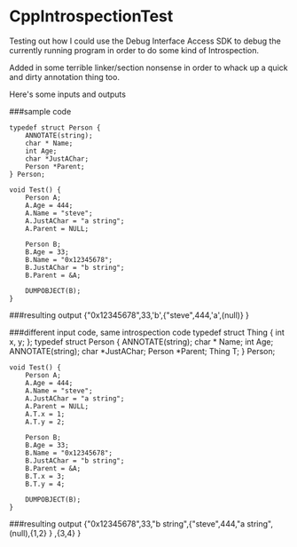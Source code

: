 # CppIntrospectionTest

Testing out how I could use the Debug Interface Access SDK to debug
the currently running program in order to do some kind of Introspection.

Added in some terrible linker/section nonsense in order to whack up a
quick and dirty annotation thing too.

Here's some inputs and outputs

###sample code

    typedef struct Person {
        ANNOTATE(string);
        char * Name;
        int Age;
        char *JustAChar;
        Person *Parent;
    } Person;
    
    void Test() {
        Person A;
        A.Age = 444;
        A.Name = "steve";
        A.JustAChar = "a string";
        A.Parent = NULL;
    
        Person B;
        B.Age = 33;
        B.Name = "0x12345678";
        B.JustAChar = "b string";
        B.Parent = &A;
    
        DUMPOBJECT(B);
    }

###resulting output
    {"0x12345678",33,'b',{"steve",444,'a',(null)}
    }

###different input code, same introspection code
    typedef struct Thing {
        int x, y;
    };
    typedef struct Person {
        ANNOTATE(string);
        char * Name;
        int Age;
        ANNOTATE(string);
        char *JustAChar;
        Person *Parent;
        Thing T;
    } Person;
    
    void Test() {
        Person A;
        A.Age = 444;
        A.Name = "steve";
        A.JustAChar = "a string";
        A.Parent = NULL;
        A.T.x = 1;
        A.T.y = 2;
    
        Person B;
        B.Age = 33;
        B.Name = "0x12345678";
        B.JustAChar = "b string";
        B.Parent = &A;
        B.T.x = 3;
        B.T.y = 4;
    
        DUMPOBJECT(B);
    }
    
###resulting output
    {"0x12345678",33,"b string",{"steve",444,"a string",(null),{1,2}
    }
    ,{3,4}
    }
